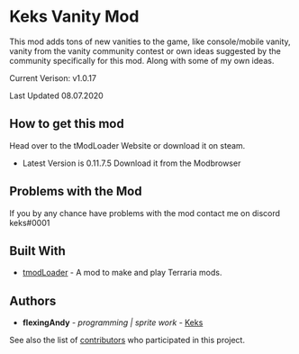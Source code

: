 # Keks Vanity Mod

This mod adds tons of new vanities to the game, like console/mobile vanity, vanity from the vanity community contest or own ideas suggested by the community specifically for this mod. Along with some of my own ideas.

Current Verison: v1.0.17

Last Updated 08.07.2020

## How to get this mod

Head over to the tModLoader Website or download it on steam.
* Latest Version is 0.11.7.5
Download it from the Modbrowser

## Problems with the Mod

If you by any chance have problems with the mod contact me on discord
keks#0001

## Built With

* [tmodLoader](https://github.com/tModLoader/tModLoader) - A mod to make and play Terraria mods.

## Authors

* **flexingAndy** - *programming | sprite work* - [Keks](https://github.com/xKeks)

See also the list of [contributors](https://github.com/xKeks/VanityContest/contributors) who participated in this project.
